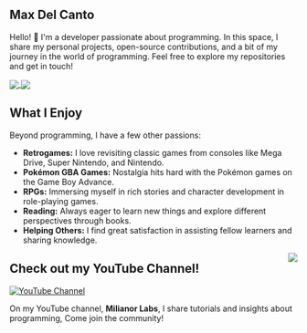 ## Max Del Canto

Hello! 👋 I'm a developer passionate about programming. In this space, I share my personal projects, open-source contributions, and a bit of my journey in the world of programming. Feel free to explore my repositories and get in touch!

<a href="https://github.com/anuraghazra/github-readme-stats">
  <img align="center" src="https://github-readme-stats.vercel.app/api?username=maxmx03&bg_color=30,293774,9051A2,FA5D66&title_color=fff&text_color=fff" />
</a>
<a href="https://github.com/anuraghazra/github-readme-stats">
  <img align="center" src="https://github-readme-stats.vercel.app/api/top-langs/?username=maxmx03&layout=donut&bg_color=30,293774,9051A2,FA5D66&title_color=fff&text_color=fff&exclude_repo=milianor-vim,nvim-ide-do-zero,curso-lua" />
</a>

## What I Enjoy

Beyond programming, I have a few other passions:

* **Retrogames:** I love revisiting classic games from consoles like Mega Drive, Super Nintendo, and Nintendo.
* **Pokémon GBA Games:** Nostalgia hits hard with the Pokémon games on the Game Boy Advance.
* **RPGs:** Immersing myself in rich stories and character development in role-playing games.
* **Reading:** Always eager to learn new things and explore different perspectives through books.
* **Helping Others:** I find great satisfaction in assisting fellow learners and sharing knowledge.

<a href="https://youtu.be/0R4jIyg12YY?si=wbmR2S_bMxUicQtu">
 <img src="https://github.com/user-attachments/assets/34f05dba-7221-4a3b-8436-6d53ce49f9ec" align="right">
</a>

## Check out my YouTube Channel!

[![YouTube Channel](https://img.shields.io/badge/YouTube-Milianor%20Labs-FF0000?style=for-the-badge&logo=youtube&logoColor=white)](https://www.youtube.com/channel/UCITtX6ezIfzuDK3iR5DrbsA)

On my YouTube channel, **Milianor Labs**, I share tutorials and insights about programming, Come join the community!

